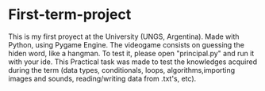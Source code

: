 # First-term-project
This is my first proyect at the University (UNGS, Argentina). Made with Python, using Pygame Engine. The videogame consists on guessing the hiden word, like a hangman.
To test it, please open "principal.py" and run it with your ide.
This Practical task was made to test the knowledges acquired during the term (data types, conditionals, loops, algorithms,importing images and sounds, reading/writing data from .txt's, etc).
